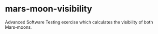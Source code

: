 # mars-moon-visibility
Advanced Software Testing exercise which calculates the visibility of both Mars-moons.
